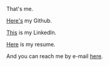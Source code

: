 That's me. 

[Here's](https://github.com/s-zeng/) my Github.

[This](https://www.linkedin.com/in/s-zeng1/) is my LinkedIn.

[Here](/eduresume/Zeng_Simon_Resume.pdf) is my resume.

And you can reach me by e-mail [here](contact@simonzeng.com).
